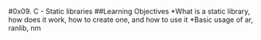 #0x09. C - Static libraries
##Learning Objectives
*What is a static library, how does it work, how to create one, and how to use it
*Basic usage of ar, ranlib, nm
